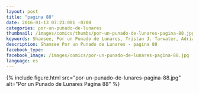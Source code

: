 ```yaml
---
layout: post
title: "pagina 88"
date: 2016-01-13 07:23:001 -0700
categories: por-un-punado-de-lunares
thumbnail: /images/comics/thumbs/por-un-punado-de-lunares-pagina-88.jpg
keywords: Shamsee, Por un Punado de Lunares, Tristan J. Tarwater, Adrian Ricker
description: Shamsee Por un Punado de Lunares - pagina 88
facebook_type: 
facebook_image: /images/comics/por-un-punado-de-lunares-pagina-88.jpg
language: es
---
```

{% include figure.html src="por-un-punado-de-lunares-pagina-88.jpg" alt="Por un Punado de Lunares Pagina 88" %}
